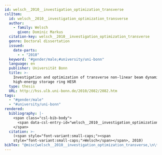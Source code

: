 ```yaml
---
id: welsch__2010__investigation_optimization_transverse
cslItem:
  id: welsch__2010__investigation_optimization_transverse
  author:
    - family: Welsch
      given: Dominic Markus
  citation-key: welsch__2010__investigation_optimization_transverse
  genre: Doctoral dissertation
  issued:
    date-parts:
      - - "2010"
  keyword: "#gender/male;#university/uni-bonn"
  language: en
  publisher: Universität Bonn
  title: >-
    Investigation and optimization of transverse non-linear beam dynamics in the
    high-energy storage ring HESR
  type: thesis
  URL: http://hss.ulb.uni-bonn.de/2010/2082/2082.htm
tags:
  - "#gender/male"
  - "#university/uni-bonn"
rendered:
  bibliography: |-
    <span class="csl-bib-body">
      <span data-csl-entry-id="welsch__2010__investigation_optimization_transverse" class="csl-entry"><span class='author-bib'>Welsch</span>. <span class='date-bib'>(2010)</span>. <span class='title'><i><b><span style="font-style:normal;">Investigation and optimization of transverse non-linear beam dynamics in the high-energy storage ring HESR</span></b></i></span> [Doctoral dissertation, Universität Bonn]. <span class='URL'><a href='http://hss.ulb.uni-bonn.de/2010/2082/2082.htm'>LINK</a></span></span>
    </span>
  citation: >-
    (<span style="font-variant:small-caps;"><span
    style="font-variant:small-caps;">Welsch</span></span>, 2010)
bibTex: "@misc{welsch__2010__investigation_optimization_transverse,\n\tauthor = {Welsch, Dominic Markus},\n\tyear = {2010},\n\tschool = {Universit{\\\" a}t Bonn},\n\ttitle = {Investigation and optimization of transverse non-linear beam dynamics in the high-energy storage ring {HESR}},\n\ttype = {Doctoral dissertation},\n\turl = {http://hss.ulb.uni-bonn.de/2010/2082/2082.htm},\n}\n\n"
---
```

